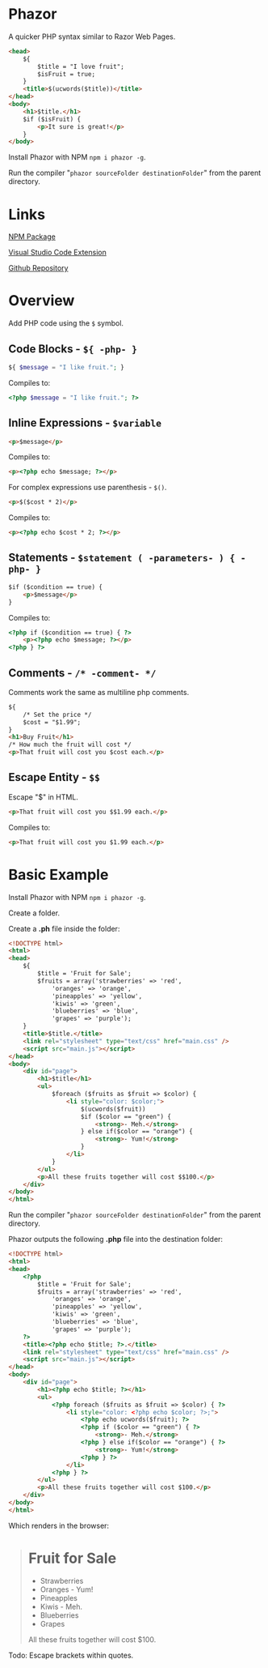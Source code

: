 # Phazor

A quicker PHP syntax similar to Razor Web Pages.

```html
<head>
    ${
        $title = "I love fruit";
        $isFruit = true;
    }
    <title>$(ucwords($title))</title>
</head>
<body>
    <h1>$title.</h1>
    $if ($isFruit) {
        <p>It sure is great!</p>
    }
</body>
```

Install Phazor with NPM ```npm i phazor -g```.

Run the compiler "```phazor sourceFolder destinationFolder```" from the parent directory.

# Links

[NPM Package](https://www.npmjs.com/package/phazor)

[Visual Studio Code Extension](https://marketplace.visualstudio.com/items?itemName=Slulego.phazor)

[Github Repository](https://github.com/Slulego/Phazor)

# Overview

Add PHP code using the `$` symbol.

## Code Blocks - `${ -php- }`

```php
${ $message = "I like fruit."; }
```

Compiles to:
```php
<?php $message = "I like fruit."; ?>
```

## Inline Expressions - `$variable`

```html
<p>$message</p>
```

Compiles to:
```html
<p><?php echo $message; ?></p>
```

For complex expressions use parenthesis - `$()`.

```html
<p>$($cost * 2)</p>
```

Compiles to:
```html
<p><?php echo $cost * 2; ?></p>
```


## Statements - `$statement ( -parameters- ) { -php- }`

```html
$if ($condition == true) {
    <p>$message</p>
}
```

Compiles to:
```html
<?php if ($condition == true) { ?>
    <p><?php echo $message; ?></p>
<?php } ?>
```

## Comments - `/* -comment- */`

Comments work the same as multiline php comments.

```html
${
    /* Set the price */
    $cost = "$1.99";
}
<h1>Buy Fruit</h1>
/* How much the fruit will cost */
<p>That fruit will cost you $cost each.</p>
```

## Escape Entity - `$$`
Escape "$" in HTML.

```html
<p>That fruit will cost you $$1.99 each.</p>
```

Compiles to:
```html
<p>That fruit will cost you $1.99 each.</p>
```

# Basic Example

Install Phazor with NPM `npm i phazor -g`.

Create a folder.

Create a **.ph** file inside the folder:

```html
<!DOCTYPE html>
<html>
<head>
    ${
        $title = 'Fruit for Sale';
        $fruits = array('strawberries' => 'red',
            'oranges' => 'orange',
            'pineapples' => 'yellow',
            'kiwis' => 'green',
            'blueberries' => 'blue',
            'grapes' => 'purple');
    }
    <title>$title.</title>
    <link rel="stylesheet" type="text/css" href="main.css" />
    <script src="main.js"></script>
</head>
<body>
    <div id="page">
        <h1>$title</h1>
        <ul>
            $foreach ($fruits as $fruit => $color) {
                <li style="color: $color;">
                    $(ucwords($fruit))
                    $if ($color == "green") {
                        <strong>- Meh.</strong>
                    } else if($color == "orange") {
                        <strong>- Yum!</strong>
                    }
                </li>
            }
        </ul>
        <p>All these fruits together will cost $$100.</p>
    </div>
</body>
</html>
```

Run the compiler "```phazor sourceFolder destinationFolder```" from the parent directory.

Phazor outputs the following **.php** file into the destination folder:

```html
<!DOCTYPE html>
<html>
<head>
    <?php 
        $title = 'Fruit for Sale';
        $fruits = array('strawberries' => 'red',
            'oranges' => 'orange',
            'pineapples' => 'yellow',
            'kiwis' => 'green',
            'blueberries' => 'blue',
            'grapes' => 'purple');
    ?>
    <title><?php echo $title; ?>.</title>
    <link rel="stylesheet" type="text/css" href="main.css" />
    <script src="main.js"></script>
</head>
<body>
    <div id="page">
        <h1><?php echo $title; ?></h1>
        <ul>
            <?php foreach ($fruits as $fruit => $color) { ?>
                <li style="color: <?php echo $color; ?>;">
                    <?php echo ucwords($fruit); ?>
                    <?php if ($color == "green") { ?>
                        <strong>- Meh.</strong>
                    <?php } else if($color == "orange") { ?>
                        <strong>- Yum!</strong>
                    <?php } ?>
                </li>
            <?php } ?>
        </ul>
        <p>All these fruits together will cost $100.</p>
    </div>
</body>
</html>
```

Which renders in the browser:

># Fruit for Sale
>- Strawberries
>- Oranges - Yum!
>- Pineapples
>- Kiwis - Meh.
>- Blueberries
>- Grapes
>
>All these fruits together will cost $100.


Todo: Escape brackets within quotes.
